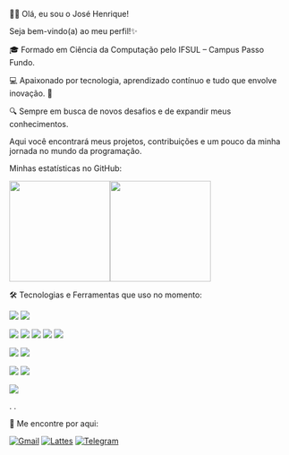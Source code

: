 🧑‍💻 Olá, eu sou o José Henrique!

Seja bem-vindo(a) ao meu perfil!✨

🎓 Formado em Ciência da Computação pelo IFSUL – Campus Passo Fundo.

💻 Apaixonado por tecnologia, aprendizado contínuo e tudo que envolve inovação. 🚀

🔍 Sempre em busca de novos desafios e de expandir meus conhecimentos.

Aqui você encontrará meus projetos, contribuições e um pouco da minha jornada no mundo da programação.


Minhas estatísticas no GitHub:


<div align="left">
  
<a href="https://github.com/josehpg98"> <img height="180em" src="https://github-readme-stats.vercel.app/api?username=josehpg98&show_icons=true&theme=dark&include_all_commits=true&count_private=true"/><img height="180em" src="https://github-readme-stats.vercel.app/api/top-langs/?username=josehpg98&layout=compact&langs_count=7&theme=dark"/></a> 
  
</div>


🛠️ Tecnologias e Ferramentas que uso no momento:


<div align="left"> 
  
<img src="https://img.shields.io/badge/Linux-FCC624?style=for-the-badge&logo=linux&logoColor=black"/> <img src="https://img.shields.io/badge/Windows-0078D6?style=for-the-badge&logo=windows&logoColor=white"/> 
</div>


<div align="left"> 
  
<img src="https://img.shields.io/badge/C-A8B9CC?style=for-the-badge&logo=c&logoColor=black"/> <img src="https://img.shields.io/badge/C++-00599C?style=for-the-badge&logo=c%2B%2B&logoColor=white"/> <img src="https://img.shields.io/badge/Java-007396?style=for-the-badge&logo=java&logoColor=white"/> <img src="https://img.shields.io/badge/JavaScript-F7DF1E?style=for-the-badge&logo=javascript&logoColor=black"/> <img src="https://img.shields.io/badge/Python-3776AB?style=for-the-badge&logo=python&logoColor=white"/> 
</div>


<div align="left"> 
  
<img src="https://img.shields.io/badge/PostgreSQL-4169E1?style=for-the-badge&logo=postgresql&logoColor=white"/> <img src="https://img.shields.io/badge/SQL-4479A1?style=for-the-badge&logo=database&logoColor=white"/> 
</div>


<div align="left"> 
  
<img src="https://img.shields.io/badge/Node.js-339933?style=for-the-badge&logo=nodedotjs&logoColor=white"/> <img src="https://img.shields.io/badge/React-20232A?style=for-the-badge&logo=react&logoColor=61DAFB"/> 
</div>

<div align="left"> 
  
<img src="https://img.shields.io/badge/Git-F05032?style=for-the-badge&logo=git&logoColor=white"/> 

</div>   



.
.



🔗 Me encontre por aqui:  


<div align="left">   

<a href="mailto:josehpaludo.work@gmail.com"> <img src="https://img.shields.io/badge/Gmail-D14836?style=for-the-badge&logo=gmail&logoColor=white" alt="Gmail"/></a> <a href="http://lattes.cnpq.br/6678060562438946" target="_blank"> <img src="https://img.shields.io/badge/Lattes-0072C6?style=for-the-badge&logo=readcv&logoColor=white" alt="Lattes"/></a> <a href="https://t.me/josehpg98" target="_blank"> <img src="https://img.shields.io/badge/Telegram-26A5E4?style=for-the-badge&logo=telegram&logoColor=white" alt="Telegram"/> </a> 

</div>


  
